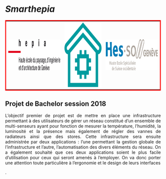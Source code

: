 # *Smarthepia*
<table  style="border-collapse: collapse;" bordercolor="red" align="center" cellspacing="0" cellpadding="0" >
    <tr>
        <td style="border: none;" ><img src="/images/hepia_logo.png" alt="hepia logo" height="100" width="300"></img></th>
        <td><img src="/images/smarthepia_logo.png" alt="smarthepia logo" height="212" width="212"></img></th>
        <td><img src="/images/hesso_logo.png" alt="hesso log" height="100" width="300"></img></th>
    </tr>
</table>

## Projet de Bachelor session 2018

<p align="justify">L’objectif premier de projet est de mettre en place une infrastructure permettant à des utilisateurs de gérer un réseau constitué d’un ensemble de multi-senseurs ayant pour fonction de mesurer la température, l’humidité, la luminosité et la présence mais également de régler des vannes de radiateurs ainsi que des stores. Cette infrastructure sera ensuite administrée par deux applications : l’une permettant la gestion globale de l’infrastructure et l’autre, l’automatisation des divers éléments du réseau.
On a également souhaité que ces deux applications soient le plus facile d’utilisation pour ceux qui seront amenés à l’employer. On va donc porter une attention toute particulière à l’ergonomie et le design de leurs interfaces</p>


.
